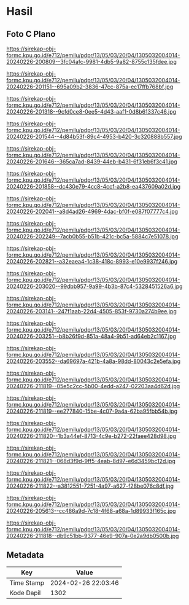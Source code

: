 # Hasil

## Foto C Plano

https://sirekap-obj-formc.kpu.go.id/e712/pemilu/pdpr/13/05/03/20/04/1305032004014-20240226-200809--3fc04afc-9981-4db5-9a82-8755c135fdee.jpg

https://sirekap-obj-formc.kpu.go.id/e712/pemilu/pdpr/13/05/03/20/04/1305032004014-20240226-201151--695a09b2-3836-47cc-875a-ec17ffb768bf.jpg

https://sirekap-obj-formc.kpu.go.id/e712/pemilu/pdpr/13/05/03/20/04/1305032004014-20240226-201318--9cfd0ce8-0ee5-4d43-aaf1-0d8b61337c46.jpg

https://sirekap-obj-formc.kpu.go.id/e712/pemilu/pdpr/13/05/03/20/04/1305032004014-20240226-201544--4d84b53f-89c4-4953-b420-3c320888b557.jpg

https://sirekap-obj-formc.kpu.go.id/e712/pemilu/pdpr/13/05/03/20/04/1305032004014-20240226-201646--365ca7ad-8439-44eb-b431-6f31eb6f3c41.jpg

https://sirekap-obj-formc.kpu.go.id/e712/pemilu/pdpr/13/05/03/20/04/1305032004014-20240226-201858--dc430e79-4cc8-4ccf-a2b8-ea437609a02d.jpg

https://sirekap-obj-formc.kpu.go.id/e712/pemilu/pdpr/13/05/03/20/04/1305032004014-20240226-202041--a8d4ad26-4969-4dac-bf0f-e087f07777c4.jpg

https://sirekap-obj-formc.kpu.go.id/e712/pemilu/pdpr/13/05/03/20/04/1305032004014-20240226-202249--7acb0b55-b51b-421c-bc5a-5884c7e51078.jpg

https://sirekap-obj-formc.kpu.go.id/e712/pemilu/pdpr/13/05/03/20/04/1305032004014-20240226-202821--a32eaea4-1c38-418c-8993-e10e9937f246.jpg

https://sirekap-obj-formc.kpu.go.id/e712/pemilu/pdpr/13/05/03/20/04/1305032004014-20240226-203020--99dbb957-9a99-4b3b-87c4-5328451526a6.jpg

https://sirekap-obj-formc.kpu.go.id/e712/pemilu/pdpr/13/05/03/20/04/1305032004014-20240226-203141--247f1aab-22d4-4505-853f-9730a274b9ee.jpg

https://sirekap-obj-formc.kpu.go.id/e712/pemilu/pdpr/13/05/03/20/04/1305032004014-20240226-203251--b8b26f9d-851a-48a4-9b51-ad64eb2c1167.jpg

https://sirekap-obj-formc.kpu.go.id/e712/pemilu/pdpr/13/05/03/20/04/1305032004014-20240226-203552--da69697a-421b-4a8a-98dd-80043c2e5efa.jpg

https://sirekap-obj-formc.kpu.go.id/e712/pemilu/pdpr/13/05/03/20/04/1305032004014-20240226-211819--05e5c2cc-5b00-4edd-a247-02203aa4d62d.jpg

https://sirekap-obj-formc.kpu.go.id/e712/pemilu/pdpr/13/05/03/20/04/1305032004014-20240226-211819--ee277840-15be-4c07-9a4a-62ba95fbb54b.jpg

https://sirekap-obj-formc.kpu.go.id/e712/pemilu/pdpr/13/05/03/20/04/1305032004014-20240226-211820--1b3a44ef-8713-4c9e-b272-22faee428d98.jpg

https://sirekap-obj-formc.kpu.go.id/e712/pemilu/pdpr/13/05/03/20/04/1305032004014-20240226-211821--068d3f9d-9ff5-4eab-8d97-e6d3459bc12d.jpg

https://sirekap-obj-formc.kpu.go.id/e712/pemilu/pdpr/13/05/03/20/04/1305032004014-20240226-211822--a3812551-7251-4a97-a627-f28be076c8df.jpg

https://sirekap-obj-formc.kpu.go.id/e712/pemilu/pdpr/13/05/03/20/04/1305032004014-20240226-205613--cc486a9d-7c18-4f68-a68a-1d89933f165c.jpg

https://sirekap-obj-formc.kpu.go.id/e712/pemilu/pdpr/13/05/03/20/04/1305032004014-20240226-211818--db9c51bb-9377-46e9-907a-0e2a9db0500b.jpg


## Metadata

| Key        | Value               |
| ---------- | ------------------- |
| Time Stamp | 2024-02-26 22:03:46 |
| Kode Dapil | 1302                |



